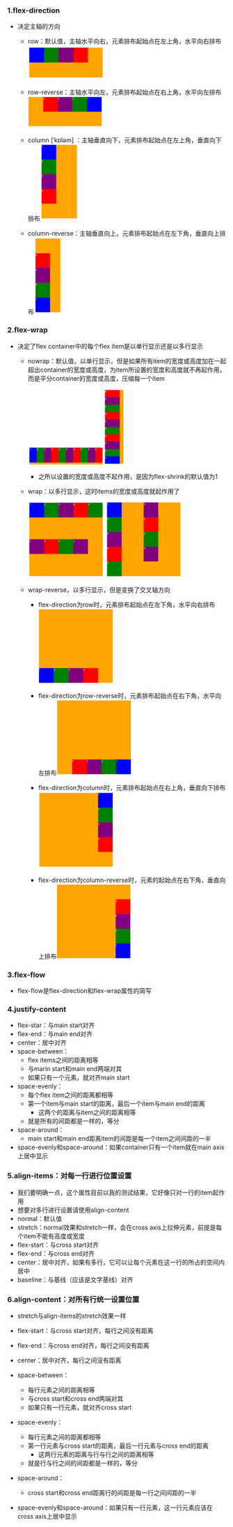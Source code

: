 ### 1.flex-direction

- 决定主轴的方向
  - row：默认值，主轴水平向右，元素排布起始点在左上角，水平向右排布<img src="images/image-20220410083313635.png" alt="image-20220410083313635" style="zoom: 25%;" />

  - row-reverse：主轴水平向左，元素排布起始点在右上角，水平向左排布<img src="images/image-20220410083416582.png" alt="image-20220410083416582" style="zoom: 25%;" />

  - column [ˈkɒləm] ：主轴垂直向下，元素排布起始点在左上角，垂直向下排布<img src="images/image-20220410083753741.png" alt="image-20220410083753741" style="zoom:25%;" />

  - column-reverse：主轴垂直向上，元素排布起始点在左下角，垂直向上排布<img src="images/image-20220410084247130.png" alt="image-20220410084247130" style="zoom: 25%;" />


### 2.flex-wrap

- 决定了flex container中的每个flex item是以单行显示还是以多行显示

  - nowrap：默认值，以单行显示，但是如果所有item的宽度或高度加在一起超出container的宽度或高度，为item所设置的宽度和高度就不再起作用，而是平分container的宽度或高度，压缩每一个item

    <img src="images/image-20220410084712115.png" alt="image-20220410084712115" style="zoom:25%;" /><img src="images/image-20220410084653012.png" alt="image-20220410084653012" style="zoom:25%;" />

    - 之所以设置的宽度或高度不起作用，是因为flex-shrink的默认值为1

  - wrap：以多行显示，这时items的宽度或高度就起作用了

    <img src="images/image-20220410084904779.png" alt="image-20220410084904779" style="zoom:25%;" /><img src="images/image-20220410084916403.png" alt="image-20220410084916403" style="zoom:25%;" />

  - wrap-reverse，以多行显示，但是变换了交叉轴方向

    - flex-direction为row时，元素排布起始点在左下角，水平向右排布<img src="images/image-20220410085653204.png" alt="image-20220410085653204" style="zoom:25%;" />

    - flex-direction为row-reverse时，元素排布起始点在右下角，水平向左排布<img src="images/image-20220410085629062.png" alt="image-20220410085629062" style="zoom:25%;" />

    - flex-direction为column时，元素排布起始点在右上角，垂直向下排布<img src="images/image-20220410085508543.png" alt="image-20220410085508543" style="zoom:25%;" />

    - flex-direction为column-reverse时，元素的起始点在右下角，垂直向上排布<img src="images/image-20220410085558465.png" alt="image-20220410085558465" style="zoom:25%;" />


### 3.flex-flow

- flex-flow是flex-direction和flex-wrap属性的简写

### 4.justify-content

- flex-star：与main start对齐
- flex-end：与main end对齐
- center：居中对齐
- space-between：
  - flex items之间的距离相等
  - 与marin start和main end两端对其
  - 如果只有一个元素，就对齐main start
- space-evenly：
  - 每个flex item之间的距离都相等
  - 第一个item与main start的距离，最后一个item与main end的距离
    - 这两个的距离与item之间的距离相等
  - 就是所有的间距都是一样的，等分
- space-around：
  - main start和main end距离item的间距是每一个item之间间距的一半
- space-evenly和space-around：如果container只有一个item就在main axis上居中显示

### 5.align-items：对每一行进行位置设置

- 我们要明确一点，这个属性目前以我的测试结果，它好像只对一行的item起作用
- 想要对多行进行设置请使用align-content
- normal：默认值
- stretch：normal效果和stretch一样，会在cross axis上拉伸元素，前提是每个item不能有高度或宽度
- flex-start：与cross start对齐
- flex-end：与cross end对齐
- center：居中对齐，如果有多行，它可以让每个元素在这一行的所占的空间内居中
- baseline：与基线（应该是文字基线）对齐

### 6.align-content：对所有行统一设置位置

- stretch与align-items的stretch效果一样
- flex-start：与cross start对齐，每行之间没有距离
- flex-end：与cross end对齐，每行之间没有距离
- center：居中对齐，每行之间没有距离

- space-between：
  - 每行元素之间的距离相等
  - 与cross start和cross end两端对其
  - 如果只有一行元素，就对齐cross start
- space-evenly：
  - 每行元素之间的距离都相等
  - 第一行元素与cross start的距离，最后一行元素与cross end的距离
    - 这两行元素的距离与行与行之间的距离相等
  - 就是行与行之间的间距都是一样的，等分
- space-around：
  - cross start和cross end距离行的间距是每一行之间间距的一半
- space-evenly和space-around：如果只有一行元素，这一行元素应该在cross axis上居中显示